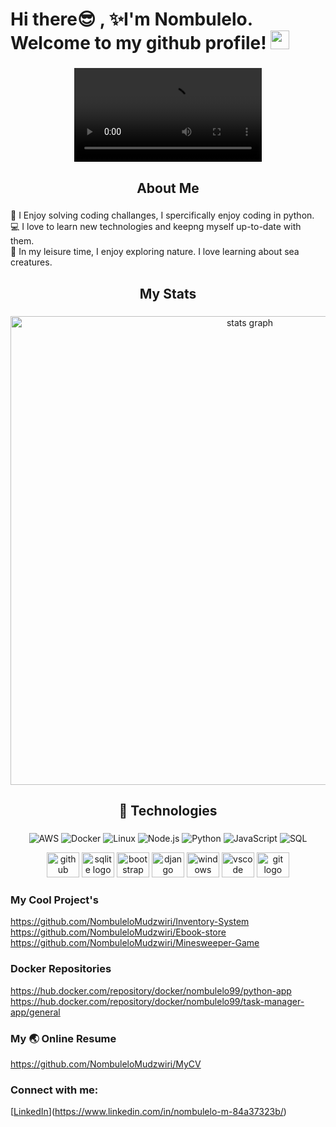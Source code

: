 # Hi there😎 , ✨I'm Nombulelo. Welcome to my github profile! <img src="https://octodex.github.com/welcometocat/" width="30px">

###

<div align="center">
  <video src=" 
    ![profile](https://github.com/NombuleloMudzwiri/NombuleloMudzwiri/assets/131011594/6e79671d-86ba-46a9-af2c-a59e66724c9d) " controls title="animals"></video> 
</div>



###

<h2 align="center">About Me</h2>

###

🤖 I Enjoy solving coding challanges, I spercifically enjoy coding in python.\
💻 I love to learn new technologies and keepng myself up-to-date with them.\
🌟 In my leisure time, I enjoy exploring nature. I love learning about sea creatures.
###

<h2 align="center">My Stats</h2>

###

<div align="center">
  <img src="http://github-profile-summary-cards.vercel.app/api/cards/stats?username=nombulelomudzwiri&theme=aura_dark" width=750  alt="stats graph"/>

</div>

###

<h2 align="center">🔧 Technologies</h2>

###

<div align="center">

![AWS](https://img.shields.io/badge/-AWS-000?&logo=Amazon-AWS&logoColor=F90)
![Docker](https://img.shields.io/badge/-Docker-000?&logo=Docker)
![Linux](https://img.shields.io/badge/-Linux-000?&logo=Linux)
![Node.js](https://img.shields.io/badge/-Node.js-000?&logo=node.js)
![Python](https://img.shields.io/badge/-Python-000?&logo=Python)
![JavaScript](https://img.shields.io/badge/-JavaScript-000?&logo=JavaScript)
![SQL](https://img.shields.io/badge/-SQL-000?&logo=MySQL)

  
  <img src="https://cdn.jsdelivr.net/gh/devicons/devicon/icons/github/github-original-wordmark.svg" height="40" width="52" alt="github logo"/>
  <img src="https://cdn.jsdelivr.net/gh/devicons/devicon/icons/sqlite/sqlite-original-wordmark.svg" height="40" width="52" alt="sqlite logo"/>          
  <img src="https://cdn.jsdelivr.net/gh/devicons/devicon/icons/bootstrap/bootstrap-plain-wordmark.svg"  height="40" width="52" alt="bootstrap logo"/>    
  <img src="https://cdn.jsdelivr.net/gh/devicons/devicon/icons/django/django-plain-wordmark.svg" height="40" width="52" alt="django logo"/>     
  <img src="https://cdn.jsdelivr.net/gh/devicons/devicon/icons/windows8/windows8-original.svg" height="40" width="52" alt="windows logo"/>          
  <img src="https://cdn.jsdelivr.net/gh/devicons/devicon/icons/vscode/vscode-original-wordmark.svg" height="40" width="52" alt="vscode logo" />
  <img src="https://cdn.jsdelivr.net/gh/devicons/devicon/icons/git/git-plain.svg" height="40" width="52" alt="git logo"  />
</div>

### My Cool Project's
https://github.com/NombuleloMudzwiri/Inventory-System
https://github.com/NombuleloMudzwiri/Ebook-store
https://github.com/NombuleloMudzwiri/Minesweeper-Game

### Docker Repositories
https://hub.docker.com/repository/docker/nombulelo99/python-app
https://hub.docker.com/repository/docker/nombulelo99/task-manager-app/general


### My 🌏 Online Resume
 https://github.com/NombuleloMudzwiri/MyCV

### Connect with me:
[[LinkedIn](https://img.shields.io/badge/LinkedIn-%230077B5.svg?&style=flat-square&logo=linkedin&logoColor=white)](https://www.linkedin.com/in/nombulelo-m-84a37323b/)


</div>

###
